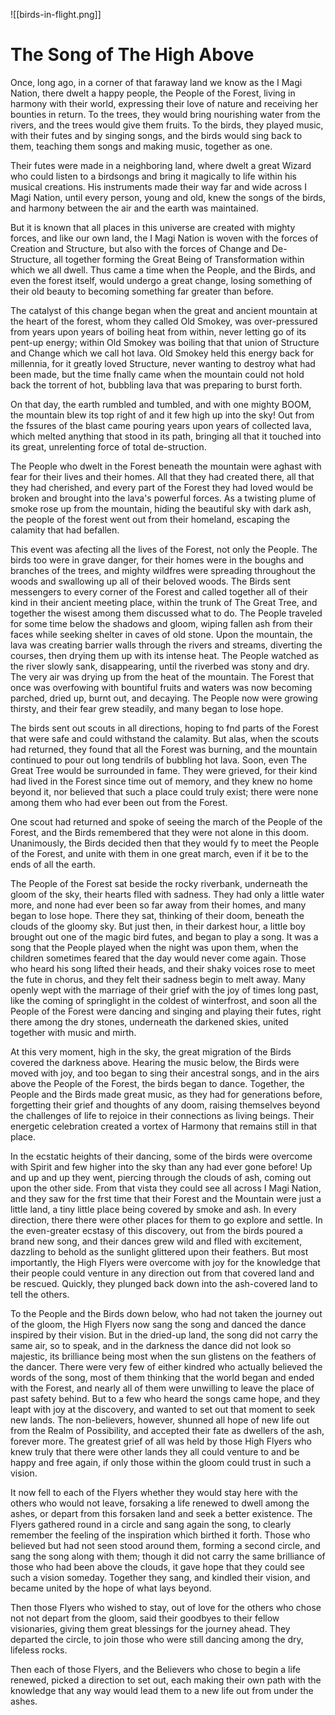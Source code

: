 ![[birds-in-flight.png]]

# The Song of The High Above

Once, long ago, in a corner of that faraway land we know as the I Magi Nation,
there dwelt a happy people, the People of the Forest, living in harmony with their
world, expressing their love of nature and receiving her bounties in return.
To the trees, they would bring nourishing water from the rivers, and the trees
would give them fruits. To the birds, they played music, with their futes and by
singing songs, and the birds would sing back to them, teaching them songs and
making music, together as one.

Their futes were made in a neighboring land, where dwelt a great Wizard who
could listen to a birdsongs and bring it magically to life within his musical
creations. His instruments made their way far and wide across I Magi Nation,
until every person, young and old, knew the songs of the birds, and harmony
between the air and the earth was maintained.

But it is known that all places in this universe are created with mighty forces, and
like our own land, the I Magi Nation is woven with the forces of Creation and
Structure, but also with the forces of Change and De-Structure, all together forming
the Great Being of Transformation within which we all dwell. Thus came a time
when the People, and the Birds, and even the forest itself, would undergo a great
change, losing something of their old beauty to becoming something far greater than
before.

The catalyst of this change began when the great and ancient mountain at the heart
of the forest, whom they called Old Smokey, was over-pressured from years upon
years of boiling heat from within, never letting go of its pent-up energy; within Old
Smokey was boiling that that union of Structure and Change which we call hot
lava. Old Smokey held this energy back for millennia, for it greatly loved
Structure, never wanting to destroy what had been made, but the time fnally came
when the mountain could not hold back the torrent of hot, bubbling lava that was
preparing to burst forth.

On that day, the earth rumbled and tumbled, and with one mighty BOOM, the
mountain blew its top right of and it few high up into the sky! Out from the
fssures of the blast came pouring years upon years of collected lava, which melted
anything that stood in its path, bringing all that it touched into its great, unrelenting
force of total de-struction.

The People who dwelt in the Forest beneath the mountain were aghast with fear for
their lives and their homes. All that they had created there, all that they had
cherished, and every part of the Forest they had loved would be broken and brought
into the lava's powerful forces. As a twisting plume of smoke rose up from the
mountain, hiding the beautiful sky with dark ash, the people of the forest went out
from their homeland, escaping the calamity that had befallen.

This event was afecting all the lives of the Forest, not only the People. The birds
too were in grave danger, for their homes were in the boughs and branches of the
trees, and mighty wildfres were spreading throughout the woods and swallowing up
all of their beloved woods. The Birds sent messengers to every corner of the Forest
and called together all of their kind in their ancient meeting place, within the trunk
of The Great Tree, and together the wisest among them discussed what to do.
The People traveled for some time below the shadows and gloom, wiping fallen ash
from their faces while seeking shelter in caves of old stone. Upon the mountain, the
lava was creating barrier walls through the rivers and streams, diverting the
courses, then drying them up with its intense heat. The People watched as the river
slowly sank, disappearing, until the riverbed was stony and dry. The very air was
drying up from the heat of the mountain. The Forest that once was overfowing
with bountiful fruits and waters was now becoming parched, dried up, burnt out,
and decaying. The People now were growing thirsty, and their fear grew steadily,
and many began to lose hope.

The birds sent out scouts in all directions, hoping to fnd parts of the Forest that
were safe and could withstand the calamity. But alas, when the scouts had
returned, they found that all the Forest was burning, and the mountain continued
to pour out long tendrils of bubbling hot lava. Soon, even The Great Tree would be
surrounded in fame. They were grieved, for their kind had lived in the Forest
since time out of memory, and they knew no home beyond it, nor believed that such
a place could truly exist; there were none among them who had ever been out from
the Forest.

One scout had returned and spoke of seeing the march of the People of the Forest,
and the Birds remembered that they were not alone in this doom. Unanimously, the
Birds decided then that they would fy to meet the People of the Forest, and unite
with them in one great march, even if it be to the ends of all the earth.

The People of the Forest sat beside the rocky riverbank, underneath the gloom of the
sky, their hearts flled with sadness. They had only a little water more, and none
had ever been so far away from their homes, and many began to lose hope. There
they sat, thinking of their doom, beneath the clouds of the gloomy sky. But just then,
in their darkest hour, a little boy brought out one of the magic bird futes, and began
to play a song. It was a song that the People played when the night was upon them,
when the children sometimes feared that the day would never come again. Those
who heard his song lifted their heads, and their shaky voices rose to meet the fute in
chorus, and they felt their sadness begin to melt away. Many openly wept with the
marriage of their grief with the joy of times long past, like the coming of springlight
in the coldest of winterfrost, and soon all the People of the Forest were dancing and
singing and playing their futes, right there among the dry stones, underneath the
darkened skies, united together with music and mirth.

At this very moment, high in the sky, the great migration of the Birds covered the
darkness above. Hearing the music below, the Birds were moved with joy, and too
began to sing their ancestral songs, and in the airs above the People of the Forest, the
birds began to dance. Together, the People and the Birds made great music, as they
had for generations before, forgetting their grief and thoughts of any doom, raising
themselves beyond the challenges of life to rejoice in their connections as living beings.
Their energetic celebration created a vortex of Harmony that remains still in that
place.

In the ecstatic heights of their dancing, some of the birds were overcome with Spirit
and few higher into the sky than any had ever gone before! Up and up and up they
went, piercing through the clouds of ash, coming out upon the other side. From that
vista they could see all across I Magi Nation, and they saw for the frst time that
their Forest and the Mountain were just a little land, a tiny little place being
covered by smoke and ash. In every direction, there there were other places for them
to go explore and settle. In the even-greater ecstasy of this discovery, out from the
birds poured a brand new song, and their dances grew wild and flled with
excitement, dazzling to behold as the sunlight glittered upon their feathers. But
most importantly, the High Flyers were overcome with joy for the knowledge that
their people could venture in any direction out from that covered land and be
rescued. Quickly, they plunged back down into the ash-covered land to tell the
others.

To the People and the Birds down below, who had not taken the journey out of the
gloom, the High Flyers now sang the song and danced the dance inspired by their
vision. But in the dried-up land, the song did not carry the same air, so to speak,
and in the darkness the dance did not look so majestic, its brilliance being most
when the sun glistens on the feathers of the dancer. There were very few of either
kindred who actually believed the words of the song, most of them thinking that the
world began and ended with the Forest, and nearly all of them were unwilling to
leave the place of past safety behind. But to a few who heard the songs came hope,
and they leapt with joy at the discovery, and wanted to set out that moment to seek
new lands. The non-believers, however, shunned all hope of new life out from the
Realm of Possibility, and accepted their fate as dwellers of the ash, forever more.
The greatest grief of all was held by those High Flyers who knew truly that there
were other lands they all could venture to and be happy and free again, if only
those within the gloom could trust in such a vision.

It now fell to each of the Flyers whether they would stay here with the others who
would not leave, forsaking a life renewed to dwell among the ashes, or depart from
this forsaken land and seek a better existence. The Flyers gathered round in a
circle and sang again the song, to clearly remember the feeling of the inspiration
which birthed it forth. Those who believed but had not seen stood around them,
forming a second circle, and sang the song along with them; though it did not carry
the same brilliance of those who had been above the clouds, it gave hope that they
could see such a vision someday. Together they sang, and kindled their vision, and
became united by the hope of what lays beyond.

Then those Flyers who wished to stay, out of love for the others who chose not not
depart from the gloom, said their goodbyes to their fellow visionaries, giving them
great blessings for the journey ahead. They departed the circle, to join those who
were still dancing among the dry, lifeless rocks.

Then each of those Flyers, and the Believers who chose to begin a life renewed,
picked a direction to set out, each making their own path with the knowledge that
any way would lead them to a new life out from under the ashes.
